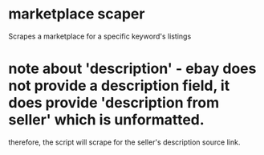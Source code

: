 # marketplace scaper
 Scrapes a marketplace for a specific keyword's listings
# note about 'description' - ebay does not provide a description field, it does provide 'description from seller' which is unformatted.
  therefore, the script will scrape for the seller's description source link. 